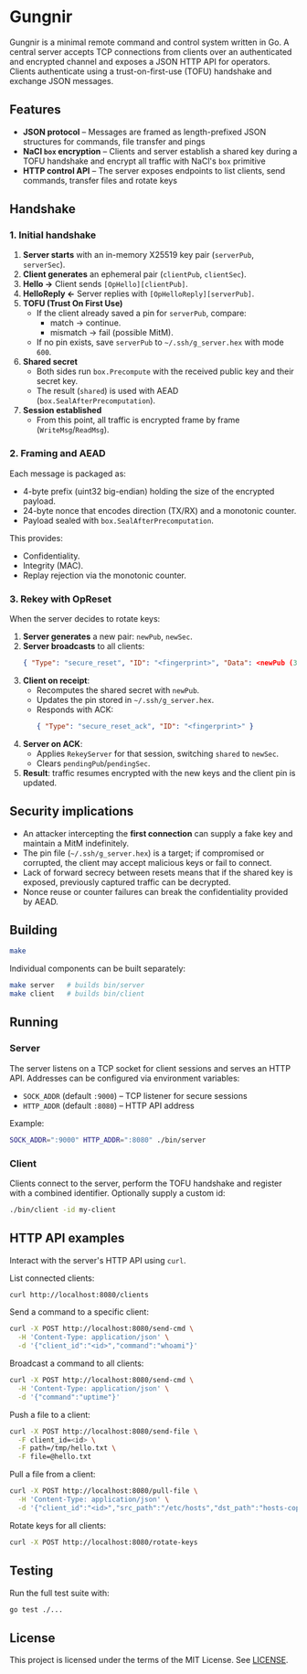 # Gungnir

Gungnir is a minimal remote command and control system written in Go. A central
server accepts TCP connections from clients over an authenticated and encrypted
channel and exposes a JSON HTTP API for operators. Clients authenticate using a
trust-on-first-use (TOFU) handshake and exchange JSON messages.

## Features

- **JSON protocol** – Messages are framed as length-prefixed JSON structures for
  commands, file transfer and pings
- **NaCl `box` encryption** – Clients and server establish a shared key during a
  TOFU handshake and encrypt all traffic with NaCl's `box` primitive
- **HTTP control API** – The server exposes endpoints to list clients, send
  commands, transfer files and rotate keys

## Handshake

### 1. Initial handshake

1. **Server starts** with an in-memory X25519 key pair (`serverPub`, `serverSec`).
2. **Client generates** an ephemeral pair (`clientPub`, `clientSec`).
3. **Hello →** Client sends `[OpHello][clientPub]`.
4. **HelloReply ←** Server replies with `[OpHelloReply][serverPub]`.
5. **TOFU (Trust On First Use)**
   - If the client already saved a pin for `serverPub`, compare:
     - match → continue.
     - mismatch → fail (possible MitM).
   - If no pin exists, save `serverPub` to `~/.ssh/g_server.hex` with mode `600`.
6. **Shared secret**
   - Both sides run `box.Precompute` with the received public key and their secret key.
   - The result (`shared`) is used with AEAD (`box.SealAfterPrecomputation`).
7. **Session established**
   - From this point, all traffic is encrypted frame by frame (`WriteMsg`/`ReadMsg`).

### 2. Framing and AEAD

Each message is packaged as:

* 4-byte prefix (uint32 big-endian) holding the size of the encrypted payload.
* 24-byte nonce that encodes direction (TX/RX) and a monotonic counter.
* Payload sealed with `box.SealAfterPrecomputation`.

This provides:

* Confidentiality.
* Integrity (MAC).
* Replay rejection via the monotonic counter.

### 3. Rekey with OpReset

When the server decides to rotate keys:

1. **Server generates** a new pair: `newPub`, `newSec`.
2. **Server broadcasts** to all clients:
   ```json
   { "Type": "secure_reset", "ID": "<fingerprint>", "Data": <newPub (32 bytes)> }
   ```
3. **Client on receipt**:
   - Recomputes the shared secret with `newPub`.
   - Updates the pin stored in `~/.ssh/g_server.hex`.
   - Responds with ACK:
     ```json
     { "Type": "secure_reset_ack", "ID": "<fingerprint>" }
     ```
4. **Server on ACK**:
   - Applies `RekeyServer` for that session, switching `shared` to `newSec`.
   - Clears `pendingPub`/`pendingSec`.
5. **Result**: traffic resumes encrypted with the new keys and the client pin is updated.

## Security implications

* An attacker intercepting the **first connection** can supply a fake key and maintain a MitM indefinitely.
* The pin file (`~/.ssh/g_server.hex`) is a target; if compromised or corrupted, the client may accept malicious keys or fail to connect.
* Lack of forward secrecy between resets means that if the shared key is exposed, previously captured traffic can be decrypted.
* Nonce reuse or counter failures can break the confidentiality provided by AEAD.

## Building

```sh
make
```

Individual components can be built separately:

```sh
make server   # builds bin/server
make client   # builds bin/client
```

## Running

### Server

The server listens on a TCP socket for client sessions and serves an HTTP API.
Addresses can be configured via environment variables:

- `SOCK_ADDR` (default `:9000`) – TCP listener for secure sessions
- `HTTP_ADDR` (default `:8080`) – HTTP API address

Example:

```sh
SOCK_ADDR=":9000" HTTP_ADDR=":8080" ./bin/server
```

### Client

Clients connect to the server, perform the TOFU handshake and register with a
combined identifier. Optionally supply a custom id:

```sh
./bin/client -id my-client
```


## HTTP API examples

Interact with the server's HTTP API using `curl`.

List connected clients:

```sh
curl http://localhost:8080/clients
```

Send a command to a specific client:

```sh
curl -X POST http://localhost:8080/send-cmd \
  -H 'Content-Type: application/json' \
  -d '{"client_id":"<id>","command":"whoami"}'
```

Broadcast a command to all clients:

```sh
curl -X POST http://localhost:8080/send-cmd \
  -H 'Content-Type: application/json' \
  -d '{"command":"uptime"}'
```

Push a file to a client:

```sh
curl -X POST http://localhost:8080/send-file \
  -F client_id=<id> \
  -F path=/tmp/hello.txt \
  -F file=@hello.txt
```

Pull a file from a client:

```sh
curl -X POST http://localhost:8080/pull-file \
  -H 'Content-Type: application/json' \
  -d '{"client_id":"<id>","src_path":"/etc/hosts","dst_path":"hosts-copy"}'
```

Rotate keys for all clients:

```sh
curl -X POST http://localhost:8080/rotate-keys
```


## Testing

Run the full test suite with:

```sh
go test ./...
```

## License

This project is licensed under the terms of the MIT License. See [LICENSE](LICENSE).

